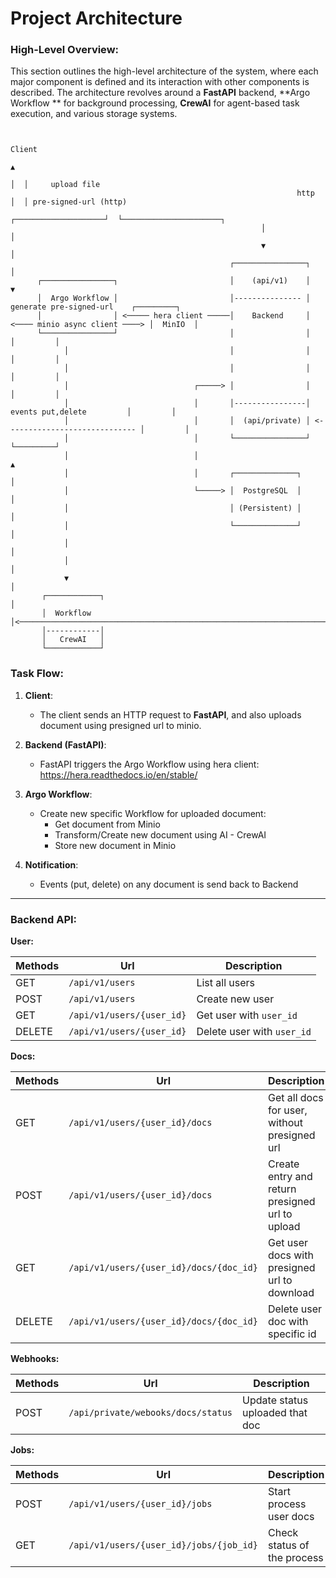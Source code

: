 # Project Architecture

### High-Level Overview:

This section outlines the high-level architecture of the system, where each major component is defined and its
interaction with other components is described. The architecture revolves around a **FastAPI** backend, **Argo Workflow
** for background processing, **CrewAI** for agent-based task execution, and various storage systems.

```
                    
                                                                            Client
                                                                             ▲ 
                                                                             │  │     upload file
                                                                http         │  │ pre-signed-url (http)
                                                        ┌────────────────────┘  └──────────────────────┐ 
                                                        │                                              │  
                                                        ▼                                              │  
                                                 ┌────────────────┐                                    │  
      ┌────────────────┐                         │    (api/v1)    │                                    ▼
      │  Argo Workflow │                         │--------------- │     generate pre-signed-url    ┌─────────┐
      │                │ <───── hera client ─────│    Backend     │ <──── minio async client ────> │  MinIO  │
      └────────────────┘                         │                │                                │         │
            │                                    │                │                                │         │
            │                                    │                │                                │         │
            │                            ┌─────> │                │                                │         │
            │                            │       │----------------│      events put,delete         │         │
            │                            │       │  (api/private) │ <----------------------------- │         │
            │                            │       └────────────────┘                                └─────────┘
            │                            │                                                              ▲
            │                            │       ┌──────────────┐                                       │
            │                            └─────> │  PostgreSQL  │                                       │
            │                                    │ (Persistent) │                                       │
            │                                    └──────────────┘                                       │
            │                                                                                           │
            │                                                                                           │ 
            ▼                                                                                           │             
       ┌────────────┐                                                                                   │
       │  Workflow  │<──────────────────────────────────────────────────────────────────────────────────┘                                  
       │------------│                            
       │   CrewAI   │
       └────────────┘                          
```

### Task Flow:

1. **Client**:
    - The client sends an HTTP request to **FastAPI**, and also uploads document using presigned url to minio.


2. **Backend (FastAPI)**:
    - FastAPI triggers the Argo Workflow using hera client: https://hera.readthedocs.io/en/stable/


3. **Argo Workflow**:
    - Create new specific Workflow for uploaded document:
        - Get document from Minio
        - Transform/Create new document using AI - CrewAI
        - Store new document in Minio


4. **Notification**:
    - Events (put, delete) on any document is send back to Backend

---

### Backend API:

**User:**

| Methods | Url                       | Description                |
|---------|---------------------------|----------------------------|
| GET     | `/api/v1/users`           | List all users             |
| POST    | `/api/v1/users`           | Create new user            |
| GET     | `/api/v1/users/{user_id}` | Get user with `user_id`    |
| DELETE  | `/api/v1/users/{user_id}` | Delete user with `user_id` |

**Docs:**

| Methods | Url                                     | Description                                     |
|---------|-----------------------------------------|-------------------------------------------------|
| GET     | `/api/v1/users/{user_id}/docs`          | Get all docs for user, without presigned url    |
| POST    | `/api/v1/users/{user_id}/docs`          | Create entry and return presigned url to upload |
| GET     | `/api/v1/users/{user_id}/docs/{doc_id}` | Get user docs with presigned url to download    |
| DELETE  | `/api/v1/users/{user_id}/docs/{doc_id}` | Delete user doc with specific id                |

**Webhooks:**

| Methods | Url                                | Description                     |
|---------|------------------------------------|---------------------------------|
| POST    | `/api/private/webooks/docs/status` | Update status uploaded that doc |

**Jobs:**

| Methods | Url                                     | Description                 |
|---------|-----------------------------------------|-----------------------------|
| POST    | `/api/v1/users/{user_id}/jobs`          | Start process user docs     |
| GET     | `/api/v1/users/{user_id}/jobs/{job_id}` | Check status of the process |

